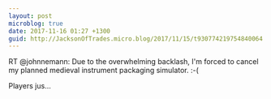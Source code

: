 ```yaml
---
layout: post
microblog: true
date: 2017-11-16 01:27 +1300
guid: http://JacksonOfTrades.micro.blog/2017/11/15/t930774219754840064.html
---
```

RT @johnnemann: Due to the overwhelming backlash, I'm forced to cancel my planned medieval instrument packaging simulator. :-(

Players jus…
